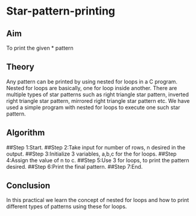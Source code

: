 # Star-pattern-printing
## Aim
To print the given * pattern
## Theory
Any pattern can be printed by using nested for loops in a C program. Nested for loops are basically, one for loop inside another. There are multiple types of star patterns such as right triangle star pattern, inverted right triangle star pattern, mirrored right triangle star pattern etc. We have used a simple program with nested for loops to execute one such star pattern.
## Algorithm
##Step 1:Start. 
##Step 2:Take input for number of rows, n desired in the output. 
##Step 3:Initialize 3 variables, a,b,c for the for loops. 
##Step 4:Assign the value of n to c. 
##Step 5:Use 3 for loops, to print the pattern desired. 
##Step 6:Print the final pattern. 
##Step 7:End.
## Conclusion
In this practical we learn the concept of nested for loops and how to print different types of patterns using these for loops.
